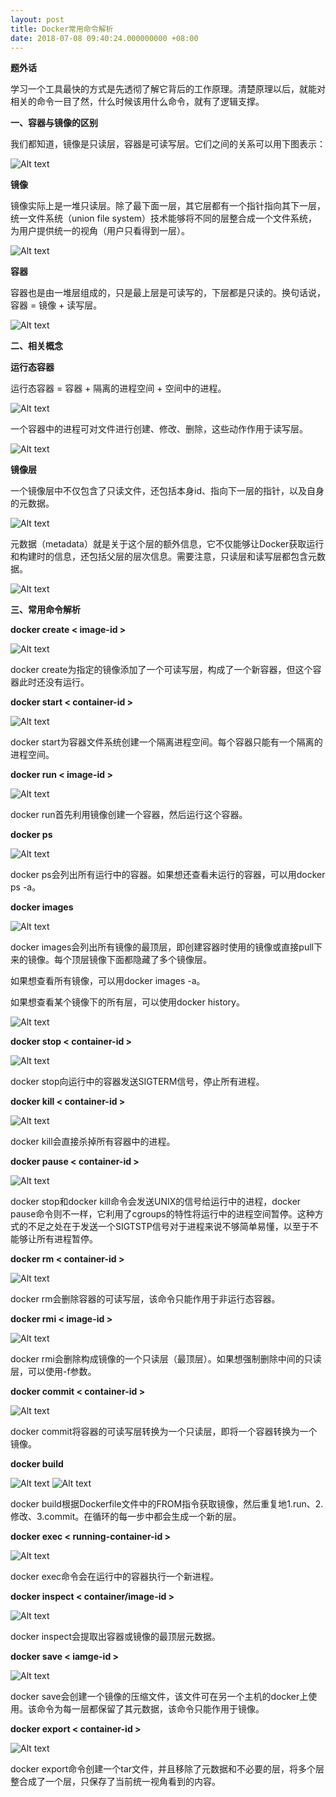 ```yaml
---
layout: post
title: Docker常用命令解析
date: 2018-07-08 09:40:24.000000000 +08:00
---
```


**题外话**

学习一个工具最快的方式是先透彻了解它背后的工作原理。清楚原理以后，就能对相关的命令一目了然，什么时候该用什么命令，就有了逻辑支撑。

**一、容器与镜像的区别**

我们都知道，镜像是只读层，容器是可读写层。它们之间的关系可以用下图表示：

![Alt text](https://github.com/GitCatRyan/gitcatryan.github.io/raw/master/assets/images/container-image.png)

**镜像**

镜像实际上是一堆只读层。除了最下面一层，其它层都有一个指针指向其下一层，统一文件系统（union file system）技术能够将不同的层整合成一个文件系统，为用户提供统一的视角（用户只看得到一层）。

![Alt text](https://github.com/GitCatRyan/gitcatryan.github.io/raw/master/assets/images/image.png)

**容器**

容器也是由一堆层组成的，只是最上层是可读写的，下层都是只读的。换句话说，容器 = 镜像 + 读写层。

![Alt text](https://github.com/GitCatRyan/gitcatryan.github.io/raw/master/assets/images/container.png)

**二、相关概念**

**运行态容器**

运行态容器 = 容器 + 隔离的进程空间 + 空间中的进程。

![Alt text](https://github.com/GitCatRyan/gitcatryan.github.io/raw/master/assets/images/running-container.png)

一个容器中的进程可对文件进行创建、修改、删除，这些动作作用于读写层。

![Alt text](https://github.com/GitCatRyan/gitcatryan.github.io/raw/master/assets/images/file-rw.png)

**镜像层**

一个镜像层中不仅包含了只读文件，还包括本身id、指向下一层的指针，以及自身的元数据。

![Alt text](https://github.com/GitCatRyan/gitcatryan.github.io/raw/master/assets/images/image-layer.png)

元数据（metadata）就是关于这个层的额外信息，它不仅能够让Docker获取运行和构建时的信息，还包括父层的层次信息。需要注意，只读层和读写层都包含元数据。

![Alt text](https://github.com/GitCatRyan/gitcatryan.github.io/raw/master/assets/images/metadata.png)

**三、常用命令解析**

**docker create < image-id >**

![Alt text](https://github.com/GitCatRyan/gitcatryan.github.io/raw/master/assets/images/docker-create.jpg)

docker create为指定的镜像添加了一个可读写层，构成了一个新容器，但这个容器此时还没有运行。


**docker start < container-id >**

![Alt text](https://github.com/GitCatRyan/gitcatryan.github.io/raw/master/assets/images/docker-start.jpg)

docker start为容器文件系统创建一个隔离进程空间。每个容器只能有一个隔离的进程空间。


**docker run < image-id >**

![Alt text](https://github.com/GitCatRyan/gitcatryan.github.io/raw/master/assets/images/docker-run.png)

docker run首先利用镜像创建一个容器，然后运行这个容器。


**docker ps**

![Alt text](https://github.com/GitCatRyan/gitcatryan.github.io/raw/master/assets/images/docker-ps.jpg)

docker ps会列出所有运行中的容器。如果想还查看未运行的容器，可以用docker ps -a。


**docker images**

![Alt text](https://github.com/GitCatRyan/gitcatryan.github.io/raw/master/assets/images/docker-images.jpg)

docker images会列出所有镜像的最顶层，即创建容器时使用的镜像或直接pull下来的镜像。每个顶层镜像下面都隐藏了多个镜像层。

如果想查看所有镜像，可以用docker images -a。

如果想查看某个镜像下的所有层，可以使用docker history。

![Alt text](https://github.com/GitCatRyan/gitcatryan.github.io/raw/master/assets/images/docker-history.jpg)


**docker stop < container-id >**

![Alt text](https://github.com/GitCatRyan/gitcatryan.github.io/raw/master/assets/images/docker-stop.jpg)

docker stop向运行中的容器发送SIGTERM信号，停止所有进程。


**docker kill < container-id >**

![Alt text](https://github.com/GitCatRyan/gitcatryan.github.io/raw/master/assets/images/docker-kill.jpg)

docker kill会直接杀掉所有容器中的进程。


**docker pause < container-id >**

![Alt text](https://github.com/GitCatRyan/gitcatryan.github.io/raw/master/assets/images/docker-pause.jpg)

docker stop和docker kill命令会发送UNIX的信号给运行中的进程，docker pause命令则不一样，它利用了cgroups的特性将运行中的进程空间暂停。这种方式的不足之处在于发送一个SIGTSTP信号对于进程来说不够简单易懂，以至于不能够让所有进程暂停。


**docker rm < container-id >**

![Alt text](https://github.com/GitCatRyan/gitcatryan.github.io/raw/master/assets/images/docker-rm.jpg)

docker rm会删除容器的可读写层，该命令只能作用于非运行态容器。


**docker rmi < image-id >**

![Alt text](https://github.com/GitCatRyan/gitcatryan.github.io/raw/master/assets/images/docker-rmi.jpg)

docker rmi会删除构成镜像的一个只读层（最顶层）。如果想强制删除中间的只读层，可以使用-f参数。


**docker commit < container-id >**

![Alt text](https://github.com/GitCatRyan/gitcatryan.github.io/raw/master/assets/images/docker-commit.jpg)

docker commit将容器的可读写层转换为一个只读层，即将一个容器转换为一个镜像。


**docker build**

![Alt text](https://github.com/GitCatRyan/gitcatryan.github.io/raw/master/assets/images/docker-build.jpg)
![Alt text](https://github.com/GitCatRyan/gitcatryan.github.io/raw/master/assets/images/docker-build1.jpg)

docker build根据Dockerfile文件中的FROM指令获取镜像，然后重复地1.run、2.修改、3.commit。在循环的每一步中都会生成一个新的层。


**docker exec < running-container-id >**

![Alt text](https://github.com/GitCatRyan/gitcatryan.github.io/raw/master/assets/images/docker-exec.jpg)

docker exec命令会在运行中的容器执行一个新进程。


**docker inspect < container/image-id >**

![Alt text](https://github.com/GitCatRyan/gitcatryan.github.io/raw/master/assets/images/docker-inspect.jpg)

docker inspect会提取出容器或镜像的最顶层元数据。


**docker save < iamge-id >**

![Alt text](https://github.com/GitCatRyan/gitcatryan.github.io/raw/master/assets/images/docker-save.jpg)

docker save会创建一个镜像的压缩文件，该文件可在另一个主机的docker上使用。该命令为每一层都保留了其元数据，该命令只能作用于镜像。


**docker export < container-id >**

![Alt text](https://github.com/GitCatRyan/gitcatryan.github.io/raw/master/assets/images/docker-export.jpg)

docker export命令创建一个tar文件，并且移除了元数据和不必要的层，将多个层整合成了一个层，只保存了当前统一视角看到的内容。
